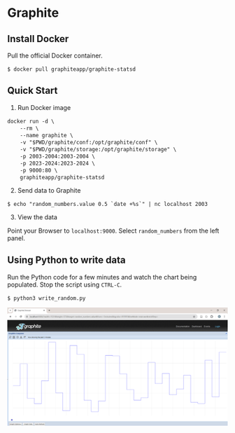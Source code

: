 # Graphite


## Install Docker

Pull the official Docker container.

```
$ docker pull graphiteapp/graphite-statsd
```

## Quick Start


1. Run Docker image


```
docker run -d \
    --rm \
    --name graphite \
    -v "$PWD/graphite/conf:/opt/graphite/conf" \
    -v "$PWD/graphite/storage:/opt/graphite/storage" \
    -p 2003-2004:2003-2004 \
    -p 2023-2024:2023-2024 \
    -p 9000:80 \
    graphiteapp/graphite-statsd
```

2. Send data to Graphite

```
$ echo "random_numbers.value 0.5 `date +%s`" | nc localhost 2003
```

3. View the data

Point your Browser to `localhost:9000`. Select `random_numbers` from the left panel.

## Using Python to write data

Run the Python code for a few minutes and watch the chart being populated. Stop the script using `CTRL-C`.

```
$ python3 write_random.py
```


![data](graphite.png)
